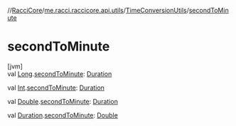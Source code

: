 //[RacciCore](../../../index.md)/[me.racci.raccicore.api.utils](../index.md)/[TimeConversionUtils](index.md)/[secondToMinute](second-to-minute.md)

# secondToMinute

[jvm]\
val [Long](https://kotlinlang.org/api/latest/jvm/stdlib/kotlin/-long/index.html).[secondToMinute](second-to-minute.md): [Duration](https://kotlinlang.org/api/latest/jvm/stdlib/kotlin.time/-duration/index.html)

val [Int](https://kotlinlang.org/api/latest/jvm/stdlib/kotlin/-int/index.html).[secondToMinute](second-to-minute.md): [Duration](https://kotlinlang.org/api/latest/jvm/stdlib/kotlin.time/-duration/index.html)

val [Double](https://kotlinlang.org/api/latest/jvm/stdlib/kotlin/-double/index.html).[secondToMinute](second-to-minute.md): [Duration](https://kotlinlang.org/api/latest/jvm/stdlib/kotlin.time/-duration/index.html)

val [Duration](https://kotlinlang.org/api/latest/jvm/stdlib/kotlin.time/-duration/index.html).[secondToMinute](second-to-minute.md): [Double](https://kotlinlang.org/api/latest/jvm/stdlib/kotlin/-double/index.html)
